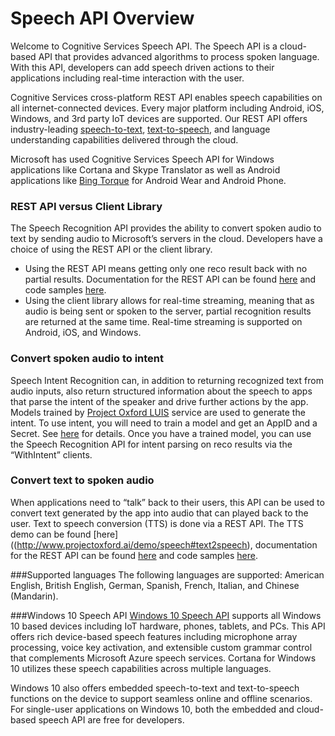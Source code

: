 <!-- 
NavPath: Speech API
LinkLabel: Overview
Url: Speech-api/documentation
Weight: 120
-->

# Speech API Overview


Welcome to Cognitive Services Speech API. The Speech API is a cloud-based API that provides advanced algorithms to process spoken language. With this API, developers can add speech driven actions to their applications including real-time interaction with the user.

Cognitive Services cross-platform REST API enables speech capabilities on all internet-connected devices. Every major platform including Android, iOS, Windows, and 3rd party IoT devices are supported. Our REST API offers industry-leading  [speech-to-text](http://www.projectoxford.ai/demo/speech), [text-to-speech](http://www.projectoxford.ai/demo/speech#text2speech), and language understanding capabilities delivered through the cloud.

Microsoft has used Cognitive Services Speech API for Windows applications like Cortana and Skype Translator as well as Android applications like [Bing Torque](https://play.google.com/store/apps/details?id=com.microsoft.bing.torque) for Android Wear and Android Phone.

### REST API versus Client Library
The Speech Recognition API provides the ability to convert spoken audio to text by sending audio to Microsoft’s servers in the cloud. Developers have a choice of using the REST  API or the client library. 

* Using the REST API means getting only one reco result back with no partial results. Documentation for the REST API can be found [here](https://github.com/Microsoft/ProjectOxford-Documentation/blob/master/Content/en-us/Speech/API-Reference-REST/BingVoiceRecognition.md) and code samples [here](https://oxfordportal.blob.core.windows.net/speech/doc/recognition/Program.cs). 
*	Using the client library allows for real-time streaming, meaning that as audio is being sent or spoken to the server, partial recognition results are returned at the same time. Real-time streaming is supported on Android, iOS, and Windows.

### Convert spoken audio to intent
Speech Intent Recognition can, in addition to returning recognized text from audio inputs, also return structured information about the speech to apps that parse the intent of the speaker and drive further actions by the app. Models trained by [Project Oxford LUIS](https://www.luis.ai/) service are used to generate the intent. To use intent, you will need to train a model and get an AppID and a Secret. See [here](http://www.projectoxford.ai/luis) for details. Once you have a trained model, you can use the Speech Recognition API for intent parsing on reco results via the “WithIntent” clients.

### Convert text to spoken audio
When applications need to “talk” back to their users, this API can be used to convert text generated by the app into audio that can played back to the user. Text to speech conversion (TTS) is done via a REST API. The TTS demo can be found [here]((http://www.projectoxford.ai/demo/speech#text2speech), documentation for the REST API can be found [here](https://github.com/Microsoft/ProjectOxford-Documentation/blob/master/Content/en-us/Speech/API-Reference-REST/BingVoiceOutput.md) and code samples [here](https://oxfordportal.blob.core.windows.net/speech/doc/output/TTSProgram.cs).

###Supported languages
The following languages are supported: American English, British English, German, Spanish, French, Italian, and Chinese (Mandarin).

###Windows 10 Speech API
[Windows 10 Speech API](https://msdn.microsoft.com/en-us/library/windows/apps/windows.media.speechrecognition.aspx) supports all Windows 10 based devices including IoT hardware, phones, tablets, and PCs. This API offers rich device-based speech features including microphone array processing, voice key activation, and extensible custom grammar control that complements Microsoft Azure speech services. Cortana for Windows 10 utilizes these speech capabilities across multiple languages. 

Windows 10 also offers embedded speech-to-text and text-to-speech functions on the device to support seamless online and offline scenarios. For single-user applications on Windows 10, both the embedded and cloud-based speech API are free for developers.

